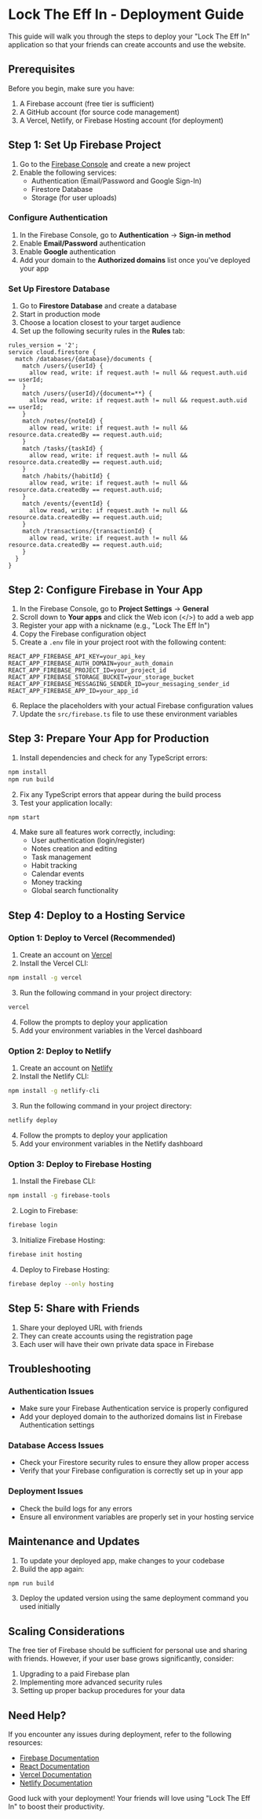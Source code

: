 # Lock The Eff In - Deployment Guide

This guide will walk you through the steps to deploy your "Lock The Eff In" application so that your friends can create accounts and use the website.

## Prerequisites

Before you begin, make sure you have:

1. A Firebase account (free tier is sufficient)
2. A GitHub account (for source code management)
3. A Vercel, Netlify, or Firebase Hosting account (for deployment)

## Step 1: Set Up Firebase Project

1. Go to the [Firebase Console](https://console.firebase.google.com/) and create a new project
2. Enable the following services:
   - Authentication (Email/Password and Google Sign-In)
   - Firestore Database
   - Storage (for user uploads)

### Configure Authentication

1. In the Firebase Console, go to **Authentication** → **Sign-in method**
2. Enable **Email/Password** authentication
3. Enable **Google** authentication
4. Add your domain to the **Authorized domains** list once you've deployed your app

### Set Up Firestore Database

1. Go to **Firestore Database** and create a database
2. Start in production mode
3. Choose a location closest to your target audience
4. Set up the following security rules in the **Rules** tab:

```
rules_version = '2';
service cloud.firestore {
  match /databases/{database}/documents {
    match /users/{userId} {
      allow read, write: if request.auth != null && request.auth.uid == userId;
    }
    match /users/{userId}/{document=**} {
      allow read, write: if request.auth != null && request.auth.uid == userId;
    }
    match /notes/{noteId} {
      allow read, write: if request.auth != null && resource.data.createdBy == request.auth.uid;
    }
    match /tasks/{taskId} {
      allow read, write: if request.auth != null && resource.data.createdBy == request.auth.uid;
    }
    match /habits/{habitId} {
      allow read, write: if request.auth != null && resource.data.createdBy == request.auth.uid;
    }
    match /events/{eventId} {
      allow read, write: if request.auth != null && resource.data.createdBy == request.auth.uid;
    }
    match /transactions/{transactionId} {
      allow read, write: if request.auth != null && resource.data.createdBy == request.auth.uid;
    }
  }
}
```

## Step 2: Configure Firebase in Your App

1. In the Firebase Console, go to **Project Settings** → **General**
2. Scroll down to **Your apps** and click the Web icon (</>) to add a web app
3. Register your app with a nickname (e.g., "Lock The Eff In")
4. Copy the Firebase configuration object
5. Create a `.env` file in your project root with the following content:

```
REACT_APP_FIREBASE_API_KEY=your_api_key
REACT_APP_FIREBASE_AUTH_DOMAIN=your_auth_domain
REACT_APP_FIREBASE_PROJECT_ID=your_project_id
REACT_APP_FIREBASE_STORAGE_BUCKET=your_storage_bucket
REACT_APP_FIREBASE_MESSAGING_SENDER_ID=your_messaging_sender_id
REACT_APP_FIREBASE_APP_ID=your_app_id
```

6. Replace the placeholders with your actual Firebase configuration values
7. Update the `src/firebase.ts` file to use these environment variables

## Step 3: Prepare Your App for Production

1. Install dependencies and check for any TypeScript errors:

```bash
npm install
npm run build
```

2. Fix any TypeScript errors that appear during the build process
3. Test your application locally:

```bash
npm start
```

4. Make sure all features work correctly, including:
   - User authentication (login/register)
   - Notes creation and editing
   - Task management
   - Habit tracking
   - Calendar events
   - Money tracking
   - Global search functionality

## Step 4: Deploy to a Hosting Service

### Option 1: Deploy to Vercel (Recommended)

1. Create an account on [Vercel](https://vercel.com/)
2. Install the Vercel CLI:

```bash
npm install -g vercel
```

3. Run the following command in your project directory:

```bash
vercel
```

4. Follow the prompts to deploy your application
5. Add your environment variables in the Vercel dashboard

### Option 2: Deploy to Netlify

1. Create an account on [Netlify](https://www.netlify.com/)
2. Install the Netlify CLI:

```bash
npm install -g netlify-cli
```

3. Run the following command in your project directory:

```bash
netlify deploy
```

4. Follow the prompts to deploy your application
5. Add your environment variables in the Netlify dashboard

### Option 3: Deploy to Firebase Hosting

1. Install the Firebase CLI:

```bash
npm install -g firebase-tools
```

2. Login to Firebase:

```bash
firebase login
```

3. Initialize Firebase Hosting:

```bash
firebase init hosting
```

4. Deploy to Firebase Hosting:

```bash
firebase deploy --only hosting
```

## Step 5: Share with Friends

1. Share your deployed URL with friends
2. They can create accounts using the registration page
3. Each user will have their own private data space in Firebase

## Troubleshooting

### Authentication Issues

- Make sure your Firebase Authentication service is properly configured
- Add your deployed domain to the authorized domains list in Firebase Authentication settings

### Database Access Issues

- Check your Firestore security rules to ensure they allow proper access
- Verify that your Firebase configuration is correctly set up in your app

### Deployment Issues

- Check the build logs for any errors
- Ensure all environment variables are properly set in your hosting service

## Maintenance and Updates

1. To update your deployed app, make changes to your codebase
2. Build the app again:

```bash
npm run build
```

3. Deploy the updated version using the same deployment command you used initially

## Scaling Considerations

The free tier of Firebase should be sufficient for personal use and sharing with friends. However, if your user base grows significantly, consider:

1. Upgrading to a paid Firebase plan
2. Implementing more advanced security rules
3. Setting up proper backup procedures for your data

## Need Help?

If you encounter any issues during deployment, refer to the following resources:

- [Firebase Documentation](https://firebase.google.com/docs)
- [React Documentation](https://reactjs.org/docs/getting-started.html)
- [Vercel Documentation](https://vercel.com/docs)
- [Netlify Documentation](https://docs.netlify.com/)

Good luck with your deployment! Your friends will love using "Lock The Eff In" to boost their productivity.
